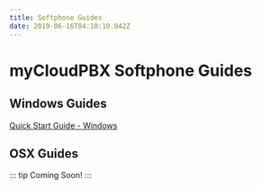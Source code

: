 ```yaml
---
title: Softphone Guides
date: 2019-06-16T04:10:10.042Z
---
```

# myCloudPBX Softphone Guides

## Windows Guides
<a href="http://ecn.net.au/~support/myCloudPBX Softphone Quick Start Guide.pdf" download>
  <p>Quick Start Guide - Windows</p>
</a>

## OSX Guides

::: tip
Coming Soon!
:::

